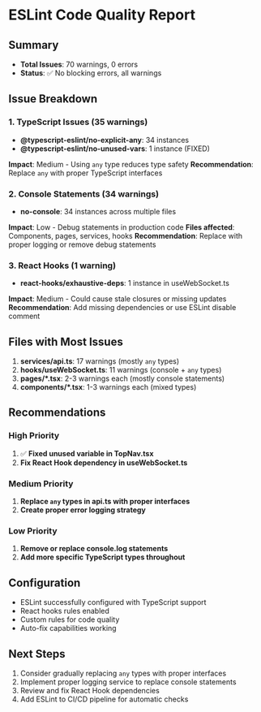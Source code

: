 # ESLint Code Quality Report

## Summary
- **Total Issues**: 70 warnings, 0 errors
- **Status**: ✅ No blocking errors, all warnings

## Issue Breakdown

### 1. TypeScript Issues (35 warnings)
- **@typescript-eslint/no-explicit-any**: 34 instances
- **@typescript-eslint/no-unused-vars**: 1 instance (FIXED)

**Impact**: Medium - Using `any` type reduces type safety
**Recommendation**: Replace `any` with proper TypeScript interfaces

### 2. Console Statements (34 warnings)
- **no-console**: 34 instances across multiple files

**Impact**: Low - Debug statements in production code
**Files affected**: Components, pages, services, hooks
**Recommendation**: Replace with proper logging or remove debug statements

### 3. React Hooks (1 warning)
- **react-hooks/exhaustive-deps**: 1 instance in useWebSocket.ts

**Impact**: Medium - Could cause stale closures or missing updates
**Recommendation**: Add missing dependencies or use ESLint disable comment

## Files with Most Issues

1. **services/api.ts**: 17 warnings (mostly `any` types)
2. **hooks/useWebSocket.ts**: 11 warnings (console + `any` types)
3. **pages/*.tsx**: 2-3 warnings each (mostly console statements)
4. **components/*.tsx**: 1-3 warnings each (mixed types)

## Recommendations

### High Priority
1. ✅ **Fixed unused variable in TopNav.tsx**
2. **Fix React Hook dependency in useWebSocket.ts**

### Medium Priority
1. **Replace `any` types in api.ts with proper interfaces**
2. **Create proper error logging strategy**

### Low Priority
1. **Remove or replace console.log statements**
2. **Add more specific TypeScript types throughout**

## Configuration
- ESLint successfully configured with TypeScript support
- React hooks rules enabled
- Custom rules for code quality
- Auto-fix capabilities working

## Next Steps
1. Consider gradually replacing `any` types with proper interfaces
2. Implement proper logging service to replace console statements
3. Review and fix React Hook dependencies
4. Add ESLint to CI/CD pipeline for automatic checks